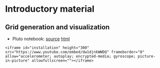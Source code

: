 # Introductory material

## Grid generation and visualization

- Pluto notebook: [source](https://raw.githubusercontent.com/WIAS-BERLIN/PDELib.jl/main/examples/GridsAndVisualization.jl)
  [html](GridsAndVisualization.html)
  
```@raw html
<iframe id="installation" height="300" src="https://www.youtube.com/embed/dw1djnkWWDQ" frameborder="0" allow="accelerometer; autoplay; encrypted-media; gyroscope; picture-in-picture" allowfullscreen=""></iframe>
```
